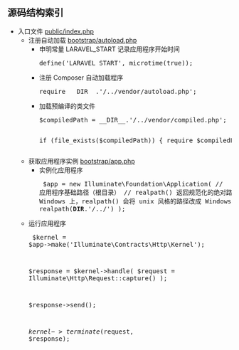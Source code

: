 ## 源码结构索引

<ul>
    <li>
        入口文件
        <a href="public/index.php">public/index.php</a>
        <ul>
            <li>
                注册自动加载
                <a href="bootstrap/autoload.php">bootstrap/autoload.php</a>
                <ul>
                    <li>
                        申明常量 LARAVEL_START 记录应用程序开始时间
                        <pre>define('LARAVEL_START', microtime(true));</pre>
                    </li>
                    <li>
                        注册 Composer 自动加载程序
                        <pre>require __DIR__.'/../vendor/autoload.php';</pre>
                    </li>
                    <li>
                        加载预编译的类文件
                        <pre>
$compiledPath = __DIR__.'/../vendor/compiled.php';

if (file_exists($compiledPath))
{
    require $compiledPath;
}</pre>
                    </li>
                </ul>
            </li>
            <li>
                获取应用程序实例
                <a href="bootstrap/app.php">bootstrap/app.php</a>
                <ul>
                    <li>
                        实例化应用程序
                        <pre>
$app = new Illuminate\Foundation\Application(
    // 应用程序基础路径（根目录）
    // realpath() 返回规范化的绝对路径名
    // 在 Windows 上，realpath() 会将 unix 风格的路径改成 Windows 风格的。
    realpath(__DIR__.'/../')
);
                        </pre>
                    </li>
                </ul>
            </li>
            <li>
                运行应用程序
                <pre>
$kernel = $app->make('Illuminate\Contracts\Http\Kernel');

$response = $kernel->handle(
    $request = Illuminate\Http\Request::capture()
);

$response->send();

$kernel->terminate($request, $response);</pre>
            </li>
        </ul>
    </li>
</ul>


